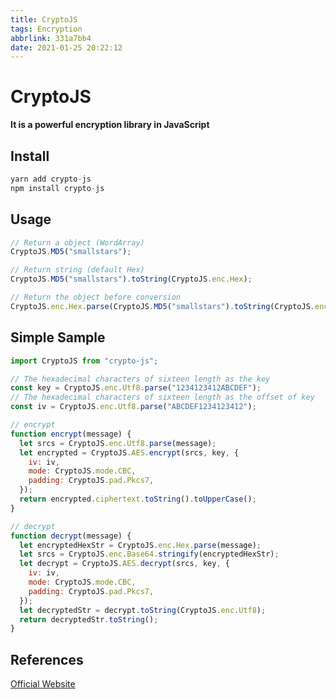 ```yaml
---
title: CryptoJS
tags: Encryption
abbrlink: 331a7bb4
date: 2021-01-25 20:22:12
---
```


# CryptoJS

**It is a powerful encryption library in JavaScript**

## Install

```javascript
yarn add crypto-js
npm install crypto-js
```

## Usage

```javascript
// Return a object (WordArray)
CryptoJS.MD5("smallstars");

// Return string (default Hex)
CryptoJS.MD5("smallstars").toString(CryptoJS.enc.Hex);

// Return the object before conversion
CryptoJS.enc.Hex.parse(CryptoJS.MD5("smallstars").toString(CryptoJS.enc.Hex));
```

## Simple Sample

```javascript
import CryptoJS from "crypto-js";

// The hexadecimal characters of sixteen length as the key
const key = CryptoJS.enc.Utf8.parse("1234123412ABCDEF");
// The hexadecimal characters of sixteen length as the offset of key
const iv = CryptoJS.enc.Utf8.parse("ABCDEF1234123412");

// encrypt
function encrypt(message) {
  let srcs = CryptoJS.enc.Utf8.parse(message);
  let encrypted = CryptoJS.AES.encrypt(srcs, key, {
    iv: iv,
    mode: CryptoJS.mode.CBC,
    padding: CryptoJS.pad.Pkcs7,
  });
  return encrypted.ciphertext.toString().toUpperCase();
}

// decrypt
function decrypt(message) {
  let encryptedHexStr = CryptoJS.enc.Hex.parse(message);
  let srcs = CryptoJS.enc.Base64.stringify(encryptedHexStr);
  let decrypt = CryptoJS.AES.decrypt(srcs, key, {
    iv: iv,
    mode: CryptoJS.mode.CBC,
    padding: CryptoJS.pad.Pkcs7,
  });
  let decryptedStr = decrypt.toString(CryptoJS.enc.Utf8);
  return decryptedStr.toString();
}
```

## References

[Official Website](http://cryptojs.altervista.org/)
